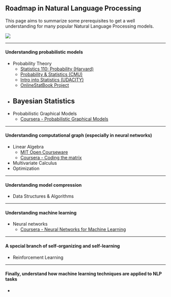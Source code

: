 Roadmap in Natural Language Processing
---


This page aims to summarize some prerequisites to get a well understanding for many popular Natural Language Processing models. 

![](https://www.lucidchart.com/publicSegments/view/54d81254-7ef8-4a56-b2cc-14e50a00dd31/image.png)

---

#### Understanding probabilistic models

- Probability Theory
	- [Statistics 110: Probability (Harvard)](https://itunes.apple.com/us/course/statistics-110-probability/id502492375)
	- [Probability & Statistics (CMU)](http://oli.cmu.edu/courses/free-open/statistics-course-details/)
	- [Intro into Statistics (UDACITY)](https://www.udacity.com/course/st101)
	- [OnlineStatBook Project](http://onlinestatbook.com/2/index.html)
- Bayesian Statistics
	- 
- Probabilistic Graphical Models
	- [Coursera - Probabilistic Graphical Models](https://www.coursera.org/course/pgm)

---

#### Understanding computational graph (especially in neural networks)

- Linear Algebra
	- [MIT Open Courseware](http://ocw.mit.edu/courses/mathematics/18-06-linear-algebra-spring-2010/video-lectures/)
	- [Coursera - Coding the matrix](https://www.coursera.org/course/matrix)
- Multivariate Calculus
- Optimization

---

#### Understanding model compression

- Data Structures & Algorithms

---

#### Understanding machine learning

- Neural networks
	- [Coursera - Neural Networks for Machine Learning](https://www.coursera.org/course/neuralnets)

---

#### A special branch of self-organizing and self-learning

- Reinforcement Learning

---

#### Finally, understand how machine learning techniques are applied to NLP tasks

- 